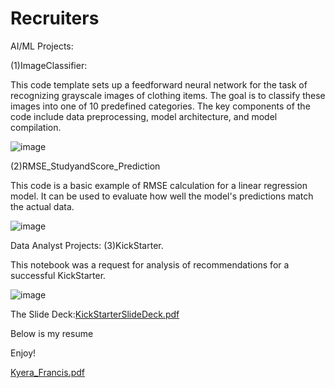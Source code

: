 # Recruiters

AI/ML Projects:

(1)ImageClassifier:

This code template sets up a feedforward neural network for the task of recognizing grayscale images of clothing items. The goal is to classify these images into one of 10 predefined categories. The key components of the code include data preprocessing, model architecture, and model compilation.

![image](https://github.com/KyeraFrancis/Recruiters/assets/131722539/dad3526d-7f4e-40be-af25-687dd47e3678)


(2)RMSE_StudyandScore_Prediction

This code is a basic example of RMSE calculation for a linear regression model. It can be used to evaluate how well the model's predictions match the actual data.

![image](https://github.com/KyeraFrancis/Recruiters/assets/131722539/fb02ae40-7be2-4926-9b8e-e0aeb9e8e230)

Data Analyst Projects:
(3)KickStarter.

This notebook was a request for analysis of recommendations for a successful KickStarter.

![image](https://github.com/KyeraFrancis/Recruiters/assets/131722539/9ad87850-476c-479a-b0d5-209d052d7ee7)

The Slide Deck:[KickStarterSlideDeck.pdf](https://github.com/KyeraFrancis/Recruiters/files/13179698/KickStarterSlideDeck.pdf)

Below is my resume 

Enjoy!

[Kyera_Francis.pdf](https://github.com/KyeraFrancis/Recruiters/files/13179481/Kyera_Francis.pdf)
